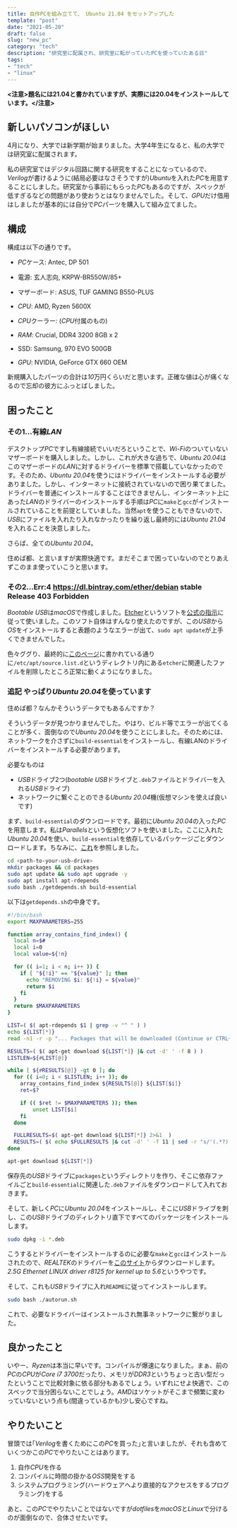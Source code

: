 ```yaml
---
title: 自作PCを組み立てて、 Ubuntu 21.04 をセットアップした
template: "post"
date: "2021-05-20"
draft: false
slug: "new_pc"
category: "tech"
description: "研究室に配属され、研究室に転がっていたPCを使っていたある日"
tags:
- "tech"
- "linux"
---
```


**<注意>題名には21.04と書かれていますが、実際には20.04をインストールしています。</注意>**

## 新しいパソコンがほしい

4月になり、大学では新学期が始まりました。大学4年生になると、私の大学では研究室に配属されます。

私の研究室ではデジタル回路に関する研究をすることになっているので、*Verilog*が書けるように(結局必要はなさそうですが)*Ubuntu*を入れた*PC*を用意することにしました。研究室から事前にもらった*PC*もあるのですが、スペックが低すぎるなどの問題があり使おうとはなりませんでした。そして、*GPU*だけ借用はしましたが基本的には自分で*PC*パーツを購入して組み立てました。

## 構成

構成は以下の通りです。

- *PC*ケース: Antec, DP 501
- 電源: 玄人志向, KRPW-BR550W/85+
- マザーボード: ASUS, TUF GAMING B550-PLUS
- *CPU*: AMD, Ryzen 5600X
- *CPU*クーラー: (*CPU*付属のもの)

- *RAM*: Crucial, DDR4 3200 8GB x 2
- SSD: Samsung, 970 EVO 500GB

- *GPU*: NVIDIA, GeForce GTX 660 OEM

新規購入したパーツの合計は*10*万円くらいだと思います。正確な値は心が痛くなるので忘却の彼方にふっとばしました。

## 困ったこと

### その1...有線*LAN*

デスクトップ*PC*ですし有線接続でいいだろということで、*Wi-Fi*のついていないマザーボードを購入しました。しかし、これが大きな過ちで、*Ubuntu 20.04*はこのマザーボードの*LAN*に対するドライバーを標準で搭載していなかったのです。そのため、*Ubuntu 20.04*を使うにはドライバーをインストールする必要がありました。しかし、インターネットに接続されていないので困り果てました。ドライバーを普通にインストールすることはできませんし、インターネット上にあった*LAN*のドライバーのインストールする手順は*PC*に`make`と`gcc`がインストールされていることを前提としていました。当然`apt`を使うこともできないので、*USB*にファイルを入れたり入れなかったりを繰り返し最終的には*Ubuntu 21.04*を入れることを決意しました。

さらば、全ての*Ubuntu 20.04*。

住めば都、と言いますが実際快適です。まだそこまで困っていないのでとりあえずこのまま使っていこうと思います。

### その2...Err:4 https://dl.bintray.com/ether/debian stable Release 403 Forbidden

*Bootable USB*は*macOS*で作成しました。[Etcher](https://www.balena.io/etcher/)というソフトを[公式の指示](https://ubuntu.com/tutorials/create-a-usb-stick-on-macos#1-overview)に従って使いました。このソフト自体はすんなり使えたのですが、この*USB*から*OS*をインストールすると表題のようなエラーが出て、`sudo apt update`が上手くできませんでした。

色々ググり、最終的に[このページ](https://askubuntu.com/questions/1213220/err4-https-dl-bintray-com-etcher-debian-stable-release-403-forbidden)に書かれている通りに`/etc/apt/source.list.d`というディレクトリ内にある`etcher`に関連したファイルを削除したところ正常に動くようになりました。

### 追記 やっぱり*Ubuntu 20.04*を使っています

住めば都？なんかそういうデータでもあるんですか？

そういうデータが見つかりませんでした。やはり、ビルド等でエラーが出てくることが多く、面倒なので*Ubuntu 20.04*を使うことにしました。そのためには、ネットワークを介さずに`build-essential`をインストールし、有線LANのドライバーをインストールする必要があります。

必要なものは

- *USB*ドライブ2つ(*bootable USB*ドライブと`.deb`ファイルとドライバーを入れる*USB*ドライブ)
- ネットワークに繋ぐことのできる*Ubuntu 20.04*機(仮想マシンを使えば良いです)

まず、`build-essential`のダウンロードです。最初に*Ubuntu 20.04*の入った*PC*を用意します。私は*Parallels*という仮想化ソフトを使いました。ここに入れた*Ubuntu 20.04*を使い、`build-essential`を依存しているパッケージごとダウンロードします。ちなみに、[これ](https://superuser.com/questions/1112525/ignore-apt-get-download-errors)を参照しました。

```sh
cd <path-to-your-usb-drive>
mkdir packages && cd packages
sudo apt update && sudo apt upgrade -y
sudo apt install apt-rdepends
sudo bash ./getdepends.sh build-essential
```

以下は`getdepends.sh`の中身です。

```sh
#!/bin/bash
export MAXPARAMETERS=255

function array_contains_find_index() {
  local n=$#
  local i=0
  local value=${!n}

  for (( i=1; i < n; i++ )) {
    if [ "${!i}" == "${value}" ]; then
      echo "REMOVING $i: ${!i} = ${value}"
      return $i
    fi
  }
  return $MAXPARAMETERS
}

LIST=( $( apt-rdepends $1 | grep -v "^ " ) )
echo ${LIST[*]}
read -n1 -r -p "... Packages that will be downloaded (Continue or CTRL+C) ..."

RESULTS=( $( apt-get download ${LIST[*]} |& cut -d' ' -f 8 ) )
LISTLEN=${#LIST[@]}

while [ ${#RESULTS[@]} -gt 0 ]; do
  for (( i=0; i < $LISTLEN; i++ )); do
    array_contains_find_index ${RESULTS[@]} ${LIST[$i]}
    ret=$?

    if (( $ret != $MAXPARAMETERS )); then
	    unset LIST[$i]
    fi
  done

  FULLRESULTS=$( apt-get download ${LIST[*]} 2>&1  )
  RESULTS=( $( echo $FULLRESULTS |& cut -d' ' -f 11 | sed -r "s/'(.*?):(.*$)/\1/g" ) )
done

apt-get download ${LIST[*]}
```

保存先の*USB*ドライブに`packages`というディレクトリを作り、そこに依存ファイルごと`build-essential`に関連した`.deb`ファイルをダウンロードして入れておきます。

そして、新しく*PC*に*Ubuntu 20.04*をインストールし、そこに*USB*ドライブを刺し、この*USB*ドライブのディレクトリ直下ですべてのパッケージをインストールします。

```sh
sudo dpkg -i *.deb
```

こうするとドライバーをインストールするのに必要な`make`と`gcc`はインストールされたので、*REALTEK*のドライバーを[このサイト](https://www.realtek.com/ja/component/zoo/category/network-interface-controllers-10-100-1000m-gigabit-ethernet-pci-express-software)からダウンロードします。*2.5G Ethernet LINUX driver r8125 for kernel up to 5.6*というやつです。

そして、これも*USB*ドライブに入れ`README`に従ってインストールします。

```sh
sudo bash ./autorun.sh
```

これで、必要なドライバーはインストールされ無事ネットワークに繋がりました。

## 良かったこと

いやー、*Ryzen*は本当に早いです。コンパイルが爆速になりました。まぁ、前の*PC*の*CPU*が*Core i7 3700*だったり、メモリが*DDR3*というちょっと古い型だったということで比較対象に依る部分もあるでしょう。いずれにせよ快適で、このスペックで当分困らないことでしょう。*AMD*はソケットがそこまで頻繁に変わっていないという点も(間違っているかも)少し安心ですね。

## やりたいこと

冒頭では｢*Verilog*を書くためにこの*PC*を買った｣と言いましたが、それも含めていくつかこの*PC*でやりたいことはあります。

1. 自作*CPU*を作る
2. コンパイルに時間の掛かる*OSS*開発をする
3. システムプログラミング(ハードウェアへより直接的なアクセスをするプログラミング)をする

あと、この*PC*でやりたいことではないですが*dotfiles*を*macOS*と*Linux*で分けるのが面倒なので、合体させたいです。
